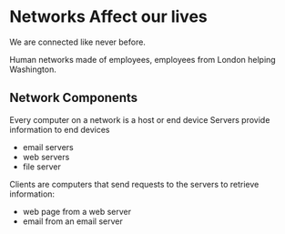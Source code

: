 # Networks Affect our lives

We are connected like never before.

Human networks made of employees, employees from London helping Washington.

## Network Components

Every computer on a network is a host or end device
Servers provide information to end devices

- email servers
- web servers
- file server

Clients are computers that send requests to the servers to retrieve information:

- web page from a web server
- email from an email server
